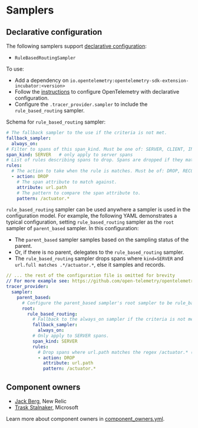 # Samplers

## Declarative configuration

The following samplers support [declarative configuration](https://github.com/open-telemetry/opentelemetry-specification/tree/main/specification/configuration#declarative-configuration):

* `RuleBasedRoutingSampler`

To use:

* Add a dependency on `io.opentelemetry:opentelemetry-sdk-extension-incubator:<version>`
* Follow the [instructions](https://github.com/open-telemetry/opentelemetry-java/blob/main/sdk-extensions/incubator/README.md#file-configuration) to configure OpenTelemetry with declarative configuration.
* Configure the `.tracer_provider.sampler` to include the `rule_based_routing` sampler.

Schema for `rule_based_routing` sampler:

```yaml
# The fallback sampler to the use if the criteria is not met.
fallback_sampler:
  always_on:
# Filter to spans of this span_kind. Must be one of: SERVER, CLIENT, INTERNAL, CONSUMER, PRODUCER.
span_kind: SERVER   # only apply to server spans
# List of rules describing spans to drop. Spans are dropped if they match one of the rules.
rules:
  # The action to take when the rule is matches. Must be of: DROP, RECORD_AND_SAMPLE.
  - action: DROP
    # The span attribute to match against.
    attribute: url.path
    # The pattern to compare the span attribute to.
    pattern: /actuator.*
```

`rule_based_routing` sampler can be used anywhere a sampler is used in the configuration model. For example, the following YAML demonstrates a typical configuration, setting `rule_based_routing` sampler as the `root` sampler of `parent_based` sampler. In this configuration:

* The `parent_based` sampler samples based on the sampling status of the parent.
* Or, if there is no parent, delegates to the `rule_based_routing` sampler.
* The `rule_based_routing` sampler drops spans where `kind=SERVER` and `url.full matches .*/actuator.*`, else it samples and records.

```yaml
// ... the rest of the configuration file is omitted for brevity
// For more example see: https://github.com/open-telemetry/opentelemetry-configuration/blob/main/README.md#starter-templates
tracer_provider:
  sampler:
    parent_based:
      # Configure the parent_based sampler's root sampler to be rule_based_routing sampler.
      root:
        rule_based_routing:
          # Fallback to the always_on sampler if the criteria is not met.
          fallback_sampler:
            always_on:
          # Only apply to SERVER spans.
          span_kind: SERVER
          rules:
            # Drop spans where url.path matches the regex /actuator.* (i.e. spring boot actuator endpoints).
            - action: DROP
              attribute: url.path
              pattern: /actuator.*
```

## Component owners

- [Jack Berg](https://github.com/jack-berg), New Relic
- [Trask Stalnaker](https://github.com/trask), Microsoft

Learn more about component owners in [component_owners.yml](../.github/component_owners.yml).
